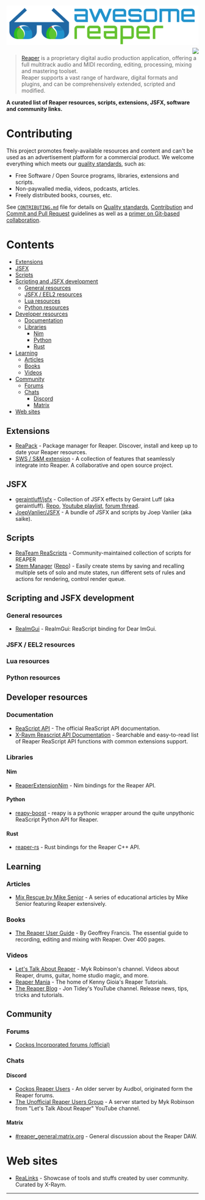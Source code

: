 <h1> <a href="https://reaper.fm"><img src="assets/awesome-reaper.svg" alt="Awesome Reaper logo" width="600"/></a><a href="https://awesome.re"><img align="right" src="https://awesome.re/badge.svg"></a> </h1>

> [Reaper](https://reaper.fm/) is a proprietary digital audio production application, offering a full multitrack audio and MIDI recording, editing, processing, mixing and mastering toolset.\
Reaper supports a vast range of hardware, digital formats and plugins, and can be comprehensively extended, scripted and modified.

**A curated list of Reaper resources, scripts, extensions, JSFX, software and community links.**

# Contributing

This project promotes freely-available resources and content and can't be used as an advertisement platform for a commercial product. We welcome everything which meets our [quality standards](CONTRIBUTING.md#quality-standards), such as:

- Free Software / Open Source programs, libraries, extensions and scripts.
- Non-paywalled media, videos, podcasts, articles.
- Freely distributed books, courses, etc.

See [`CONTRIBUTING.md`](CONTRIBUTING.md) file for details on [Quality standards](CONTRIBUTING.md#quality-standards), [Contribution](CONTRIBUTING.md#contribution-guidelines) and  [Commit and Pull Request](CONTRIBUTING.md#commit-and-pull-request-guidelines) guidelines as well as a [primer on Git-based collaboration](CONTRIBUTING.md#git-basics).

# Contents

- [Extensions](#extensions)
- [JSFX](#jsfx)
- [Scripts](#scripts)
- [Scripting and JSFX development](#scripting-and-jsfx-development)
  - [General resources](#general-resources)
  - [JSFX / EEL2 resources](#jsfx-eel2-resources)
  - [Lua resources](#lua-resources)
  - [Python resources](#python-resources)
- [Developer resources](#developer-resources)
  - [Documentation](#documentation)
  - [Libraries](#libraries)
    - [Nim](#nim)
    - [Python](#python)
    - [Rust](#rust)
- [Learning](#learning)
  - [Articles](#articles)
  - [Books](#books)
  - [Videos](#videos)
- [Community](#community)
  - [Forums](#forums)
  - [Chats](#chats)
    - [Discord](#discord)
    - [Matrix](#matrix)
- [Web sites](#web-sites)

## Extensions

- [ReaPack](https://reapack.com/) - Package manager for Reaper. Discover, install and keep up to date your Reaper resources.
- [SWS / S&M extension](https://www.sws-extension.org/) - A collection of features that seamlessly integrate into Reaper. A collaborative and open source project.

## JSFX

- [geraintluff/jsfx](https://geraintluff.github.io/jsfx/) - Collection of JSFX effects by Geraint Luff (aka geraintluff). [Repo](https://github.com/geraintluff/jsfx), [Youtube playlist](https://www.youtube.com/watch?v=QLh6b88OvFs&list=PLflIiXZOocKqgKexrkTxxtl6igGUWnpXK), [forum thread](https://forums.cockos.com/showthread.php?t=186554).
- [JoepVanlier/JSFX](https://github.com/JoepVanlier/JSFX) - A bundle of JSFX and scripts by Joep Vanlier (aka saike).

## Scripts

- [ReaTeam ReaScripts](https://github.com/ReaTeam/ReaScripts) - Community-maintained collection of scripts for REAPER
- [Stem Manager](https://forum.cockos.com/showthread.php?t=268512) ([Repo](https://github.com/odedd/ReaScripts/)) - Easily create stems by saving and recalling multiple sets of solo and mute states, run different sets of rules and actions for rendering, control render queue.

## Scripting and JSFX development

### General resources

- [ReaImGui](https://github.com/cfillion/reaimgui) - ReaImGui: ReaScript binding for Dear ImGui.

### JSFX / EEL2 resources

### Lua resources

### Python resources

## Developer resources

### Documentation

- [ReaScript API](https://www.reaper.fm/sdk/reascript/reascripthelp.html) - The official ReaScript API documentation.
- [X-Raym Reascript API Documentation](https://www.extremraym.com/cloud/reascript-doc/) - Searchable and easy-to-read list of Reaper ReaScript API functions with common extensions support.

### Libraries

#### Nim

- [ReaperExtensionNim](https://github.com/Alkamist/ReaperExtensionNim) - Nim bindings for the Reaper API.

#### Python

- [reapy-boost](https://github.com/Levitanus/reapy-boost) - reapy is a pythonic wrapper around the quite unpythonic ReaScript Python API for Reaper.

#### Rust

- [reaper-rs](https://github.com/helgoboss/reaper-rs) - Rust bindings for the Reaper C++ API.

## Learning

### Articles

- [Mix Rescue by Mike Senior](https://www.soundonsound.com/search/all?terms=Mix%20Rescue%20reaper) - A series of educational articles by Mike Senior featuring Reaper extensively.

### Books

- [The Reaper User Guide](https://www.reaper.fm/userguide.php) - By Geoffrey Francis. The essential guide to recording, editing and mixing with Reaper. Over 400 pages.

### Videos

- [Let's Talk About Reaper](https://www.youtube.com/channel/UCJjlFrOs2btJuErqrNu98Dg) - Myk Robinson's channel. Videos about Reaper, drums, guitar, home studio magic, and more.
- [Reaper Mania](https://www.youtube.com/@REAPERMania) - The home of Kenny Gioia's Reaper Tutorials.
- [The Reaper Blog](https://www.youtube.com/c/thereaperblog) - Jon Tidey's YouTube channel. Release news, tips, tricks and tutorials.

## Community

### Forums

- [Cockos Incorporated forums (official)](https://forum.cockos.com/)

### Chats

#### Discord

- [Cockos Reaper Users](https://discord.gg/gR2uqTdzej) - An older server by Audbol, originated form the Reaper forums.
- [The Unofficial Reaper Users Group](https://discord.gg/TqBwsaJdWp) - A server started by Myk Robinson from "Let's Talk About Reaper" YouTube channel.

#### Matrix

- [#reaper_general:matrix.org](https://matrix.to/#/#reaper_general:matrix.org) - General discussion about the Reaper DAW.

# Web sites

- [ReaLinks](https://www.realinks.net/) - Showcase of tools and stuffs created by user community. Curated by X-Raym.

---
<!-- footnotes -->

